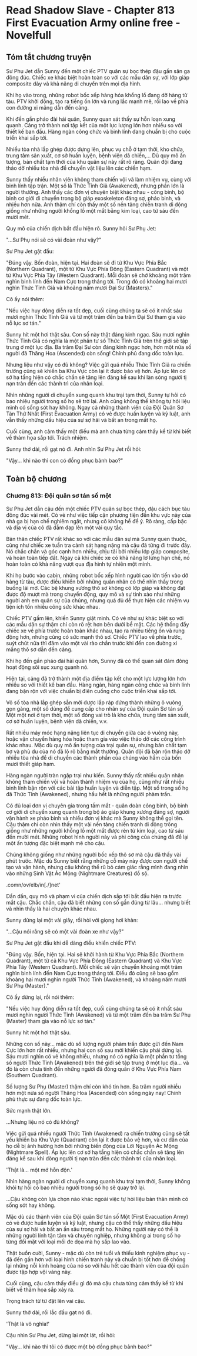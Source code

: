 # Read Shadow Slave - Chapter 813 First Evacuation Army online free - Novelfull

## Tóm tắt chương truyện

Sư Phụ Jet dẫn Sunny đến một chiếc PTV quân sự bọc thép đậu gần sân ga đông đúc. Chiếc xe khác biệt hoàn toàn so với các mẫu dân sự, với lớp giáp composite dày và khả năng di chuyển trên mọi địa hình.

Khi họ vào trong, những robot bốc xếp hàng hóa khổng lồ đang dỡ hàng từ tàu. PTV khởi động, tạo ra tiếng ồn lớn và rung lắc mạnh mẽ, rồi lao về phía con đường xi măng dẫn đến cảng.

Khi đến gần pháo đài hải quân, Sunny quan sát thấy sự hỗn loạn xung quanh. Cảng trở thành nơi tập kết của một lực lượng lớn hơn nhiều so với thiết kế ban đầu. Hàng ngàn công chức và binh lính đang chuẩn bị cho cuộc triển khai sắp tới.

Nhiều tòa nhà lắp ghép được dựng lên, phục vụ chỗ ở tạm thời, kho chứa, trung tâm sản xuất, cơ sở huấn luyện, bệnh viện dã chiến,... Dù quy mô ấn tượng, bản chất tạm thời của khu quân sự này rất rõ ràng. Quân đội đang tháo dỡ nhiều tòa nhà để chuyển vật liệu lên các chiến hạm.

Sunny thấy nhiều nhân viên không tham chiến vội vã làm nhiệm vụ, cùng với binh lính tập trận. Một số là Thức Tỉnh Giả (Awakened), nhưng phần lớn là người thường. Anh thấy các đơn vị chuyên biệt khác nhau - công binh, bộ binh cơ giới di chuyển trong bộ giáp exoskeleton đáng sợ, pháo binh, và nhiều hơn nữa. Anh thậm chí còn thấy một số nền tảng chiến tranh di động giống như những người khổng lồ một mắt bằng kim loại, cao từ sáu đến mười mét.

Quy mô của chiến dịch bắt đầu hiện rõ. Sunny hỏi Sư Phụ Jet:

"...Sư Phụ nói sẽ có vài đoàn như vậy?"

Sư Phụ Jet gật đầu:

"Đúng vậy. Bốn đoàn, hiện tại. Hai đoàn sẽ đi từ Khu Vực Phía Bắc (Northern Quadrant), một từ Khu Vực Phía Đông (Eastern Quadrant) và một từ Khu Vực Phía Tây (Western Quadrant). Mỗi đoàn sẽ chở khoảng một trăm nghìn binh lính đến Nam Cực trong tháng tới. Trong đó có khoảng hai mươi nghìn Thức Tỉnh Giả và khoảng năm mươi Đại Sư (Masters)."

Cô ấy nói thêm:

"Nếu việc huy động diễn ra tốt đẹp, cuối cùng chúng ta sẽ có ít nhất sáu mươi nghìn Thức Tỉnh Giả và từ một trăm đến ba trăm Đại Sư tham gia vào nỗ lực sơ tán."

Sunny hít một hơi thật sâu. Con số này thật đáng kinh ngạc. Sáu mươi nghìn Thức Tỉnh Giả có nghĩa là một phần tư số Thức Tỉnh Giả trên thế giới sẽ tập trung ở một lục địa. Ba trăm Đại Sư còn đáng kinh ngạc hơn, hơn một nửa số người đã Thăng Hoa (Ascended) còn sống! Chính phủ đang dốc toàn lực.

Nhưng liệu như vậy có đủ không? Việc gửi quá nhiều Thức Tỉnh Giả ra chiến trường cũng sẽ khiến ba Khu Vực còn lại ít được bảo vệ hơn. Áp lực lên cơ sở hạ tầng hiện có chắc chắn sẽ tăng lên đáng kể sau khi làn sóng người tị nạn tràn đến các thành trì của nhân loại.

Nhìn những người di chuyển xung quanh khu trại tạm thời, Sunny tự hỏi có bao nhiêu người trong số họ sẽ trở lại. Anh cũng không thể không tự hỏi liệu mình có sống sót hay không. Ngay cả những thành viên của Đội Quân Sơ Tán Thứ Nhất (First Evacuation Army) có vẻ được huấn luyện và kỷ luật, anh vẫn thấy những dấu hiệu của sự sợ hãi và bất an trong mắt họ.

Cuối cùng, anh cảm thấy một điều mà anh chưa từng cảm thấy kể từ khi biết về thảm họa sắp tới. Trách nhiệm.

Sunny thở dài, rồi gạt nó đi. Anh nhìn Sư Phụ Jet rồi hỏi:

"Vậy... khi nào thì con có đồng phục bảnh bao?"

## Toàn bộ chương

### Chương 813: Đội quân sơ tán số một

Sư Phụ Jet dẫn cậu đến một chiếc PTV quân sự bọc thép, đậu cách bục tàu đông đúc vài mét. Có vẻ như việc tiếp cận phương tiện đến khu vực này của nhà ga bị hạn chế nghiêm ngặt, nhưng cô không hề để ý. Rõ ràng, cấp bậc và địa vị của cô đã dẫm đạp lên một vài quy tắc.

Bản thân chiếc PTV rất khác so với các mẫu dân sự mà Sunny quen thuộc, cũng như chiếc xe tuần tra cảnh sát hạng nặng mà cậu đã từng đi trước đây. Nó chắc chắn và góc cạnh hơn nhiều, chịu tải bởi nhiều lớp giáp composite, và hoàn toàn tiếp đất. Ngay cả khi chiếc xe có khả năng lơ lửng hạn chế, nó hoàn toàn có khả năng vượt qua địa hình tự nhiên một mình.

Khi họ bước vào cabin, những robot bốc xếp hình người cao lớn tiến vào dỡ hàng từ tàu, được điều khiển bởi những quân nhân có thể nhìn thấy trong buồng lái mở. Các bệ khung xương thô sơ không có lớp giáp và không đạt được độ mượt mà trong chuyển động, quy mô và sự tinh xảo như những người anh em quân sự của chúng, nhưng quá đủ để thực hiện các nhiệm vụ tiện ích tốn nhiều công sức khác nhau.

Chiếc PTV gầm lên, khiến Sunny giật mình. Có vẻ như sự khác biệt so với các mẫu dân sự thậm chí còn rõ rệt hơn bên dưới bề mặt. Các hệ thống đẩy chiếc xe về phía trước hoàn toàn khác nhau, tạo ra nhiều tiếng ồn và rung động hơn, nhưng cũng có sức mạnh thô sơ. Chiếc PTV lao về phía trước, suýt chút nữa thì đâm vào một vài rào chắn trước khi đến con đường xi măng thô sơ dẫn đến cảng.

Khi họ đến gần pháo đài hải quân hơn, Sunny đã có thể quan sát đám đông hoạt động sôi sục xung quanh nó.

Hiện tại, cảng đã trở thành một địa điểm tập kết cho một lực lượng lớn hơn nhiều so với thiết kế ban đầu. Hàng ngàn, hàng ngàn công chức và binh lính đang bận rộn với việc chuẩn bị điên cuồng cho cuộc triển khai sắp tới.

Vô số tòa nhà lắp ghép sẵn mới được lắp ráp đứng thành những ô vuông gọn gàng, một số dùng để cung cấp cho nhân sự của Đội quân Sơ tán số Một một nơi ở tạm thời, một số đóng vai trò là kho chứa, trung tâm sản xuất, cơ sở huấn luyện, bệnh viện dã chiến, v.v.

Rất nhiều máy móc hạng nặng liên tục di chuyển giữa các ô vuông này, hoặc vận chuyển hàng hóa hoặc tham gia vào việc tháo dỡ các công trình khác nhau. Mặc dù quy mô ấn tượng của trại quân sự, nhưng bản chất tạm bợ và phù du của nó đã lộ rõ ​​bằng mắt thường. Quân đội đã bận rộn tháo dỡ nhiều tòa nhà để di chuyển các thành phần của chúng vào hầm của bốn mươi thiết giáp hạm.

Hàng ngàn người tràn ngập trại như kiến. Sunny thấy rất nhiều quân nhân không tham chiến vội vã hoàn thành nhiệm vụ của họ, cũng như rất nhiều binh lính bận rộn với các bài tập huấn luyện và diễn tập. Một số trong số họ đã Thức Tỉnh (Awakened), nhưng hầu hết là những người phàm trần.

Có đủ loại đơn vị chuyên gia trong tầm mắt - quân đoàn công binh, bộ binh cơ giới di chuyển xung quanh trong bộ áo giáp khung xương đáng sợ, người vận hành xe pháo binh và nhiều đơn vị khác mà Sunny không thể gọi tên. Cậu thậm chí còn nhìn thấy một vài nền tảng chiến tranh di động trông giống như những người khổng lồ một mắt được rèn từ kim loại, cao từ sáu đến mười mét. Những robot hình người này và phi công của chúng đã để lại một ấn tượng đặc biệt mạnh mẽ cho cậu.

Chúng không giống như những người bốc xếp thô sơ mà cậu đã thấy vài phút trước. Mặc dù Sunny biết rằng những cỗ máy này được con người chế tạo và vận hành, nhưng cậu không thể rũ bỏ cảm giác rằng mình đang nhìn vào những Sinh Vật Ác Mộng (Nightmare Creatures) đồ sộ.

.comn/ov/elb/in[./]net'

Dần dần, quy mô và phạm vi của chiến dịch sắp tới bắt đầu hiện ra trước mắt cậu. Chắc chắn, cậu đã biết những con số gần đúng từ lâu... nhưng biết và nhìn thấy là hai chuyện khác nhau.

Sunny dừng lại một vài giây, rồi hỏi với giọng hơi khàn:

"...Cậu nói rằng sẽ có một vài đoàn xe như vậy?"

Sư Phụ Jet gật đầu khi dễ dàng điều khiển chiếc PTV:

"Đúng vậy. Bốn, hiện tại. Hai sẽ khởi hành từ Khu Vực Phía Bắc (Northern Quadrant), một từ cả Khu Vực Phía Đông (Eastern Quadrant) và Khu Vực Phía Tây (Western Quadrant). Mỗi chiếc sẽ vận chuyển khoảng một trăm nghìn binh lính đến Nam Cực trong tháng tới. Điều đó cũng sẽ bao gồm khoảng hai mươi nghìn người Thức Tỉnh (Awakened), và khoảng năm mươi Sư Phụ (Master)."

Cô ấy dừng lại, rồi nói thêm:

"Nếu việc huy động diễn ra tốt đẹp, cuối cùng chúng ta sẽ có ít nhất sáu mươi nghìn người Thức Tỉnh (Awakened) và từ một trăm đến ba trăm Sư Phụ (Master) tham gia vào nỗ lực sơ tán."

Sunny hít một hơi thật sâu.

Những con số này... mặc dù số lượng người phàm trần được gửi đến Nam Cực lớn hơn rất nhiều, nhưng hai con số sau mới khiến cậu phải dừng lại. Sáu mươi nghìn có vẻ không nhiều, nhưng nó có nghĩa là một phần tư tổng số người Thức Tỉnh (Awakened) trên thế giới sẽ tập trung ở một lục địa... và đó là còn chưa tính đến những người đã đóng quân ở Khu Vực Phía Nam (Southern Quadrant).

Số lượng Sư Phụ (Master) thậm chí còn khó tin hơn. Ba trăm người nhiều hơn một nửa số người Thăng Hoa (Ascended) còn sống ngày nay! Chính phủ thực sự đang dốc toàn lực.

Sức mạnh thật lớn.

...Nhưng liệu nó có đủ không?

Việc gửi quá nhiều người Thức Tỉnh (Awakened) ra chiến trường cũng sẽ tất yếu khiến ba Khu Vực (Quadrant) còn lại ít được bảo vệ hơn, và cư dân của họ dễ bị ảnh hưởng hơn bởi những biến động của Lời Nguyền Ác Mộng (Nightmare Spell). Áp lực lên cơ sở hạ tầng hiện có chắc chắn sẽ tăng lên đáng kể sau khi dòng người tị nạn tràn đến các thành trì của nhân loại.

'Thật là... một mớ hỗn độn.'

Nhìn hàng ngàn người di chuyển xung quanh khu trại tạm thời, Sunny không khỏi tự hỏi có bao nhiêu người trong số họ sẽ quay trở lại.

...Cậu không còn lựa chọn nào khác ngoài việc tự hỏi liệu bản thân mình có sống sót hay không.

Mặc dù các thành viên của Đội quân Sơ tán số Một (First Evacuation Army) có vẻ được huấn luyện và kỷ luật, nhưng cậu có thể thấy những dấu hiệu của sự sợ hãi và bất an ẩn sâu trong mắt họ. Những người này có thể là những người lính tận tâm và chuyên nghiệp, nhưng không ai trong số họ từng đối mặt với loại mối đe dọa mà họ sắp lao vào.

Thật buồn cười, Sunny - mặc dù còn trẻ tuổi và thiếu kinh nghiệm phục vụ - đã đến gần hơn với loại hình chiến tranh này và chuẩn bị tốt hơn để chống lại những nỗi kinh hoàng của nó so với hầu hết các thành viên của đội quân được tập hợp vội vàng này.

Cuối cùng, cậu cảm thấy điều gì đó mà cậu chưa từng cảm thấy kể từ khi biết về thảm họa sắp xảy ra.

Trọng trách từ từ đặt lên vai cậu.

Sunny thở dài, rồi lắc đầu gạt nó đi.

'Thật là vô nghĩa!'

Cậu nhìn Sư Phụ Jet, dừng lại một lát, rồi hỏi:

"Vậy... khi nào thì tôi có được một bộ đồng phục bảnh bao?"